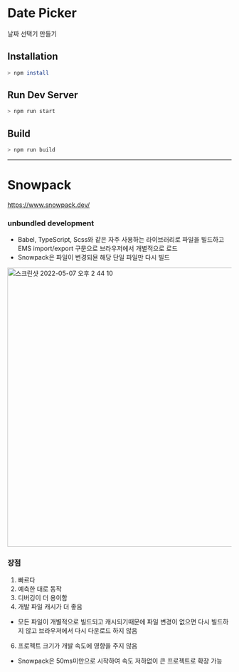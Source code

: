# Date Picker
날짜 선택기 만들기

## Installation

```bash
> npm install
```


## Run Dev Server

```bash
> npm run start
```

## Build

```bash
> npm run build
```

----

# Snowpack
https://www.snowpack.dev/

### unbundled development
- Babel, TypeScript, Scss와 같은 자주 사용하는 라이브러리로 파일을 빌드하고 EMS import/export 구문으로 브라우저에서 개별적으로 로드
- Snowpack은 파일이 변경되묜 해당 단일 파일만 다시 빌드
<img width="628" alt="스크린샷 2022-05-07 오후 2 44 10" src="https://user-images.githubusercontent.com/37898263/167240323-506f05f6-9897-46d6-bba2-f5a1c01583c9.png">

### 장점
1. 빠르다
2. 예측한 대로 동작
3. 디버깅이 더 용이함
4. 개발 파일 캐시가 더 좋음
  - 모든 파일이 개별적으로 빌드되고 캐시되기때문에 파일 변경이 없으면 다시 빌드하지 않고 브라우저에서 다시 다운로드 하지 않음
6. 프로젝트 크기가 개발 속도에 영향을 주지 않음
  - Snowpack은 50ms미만으로 시작하여 속도 저하없이 큰 프로젝트로 확장 가능

